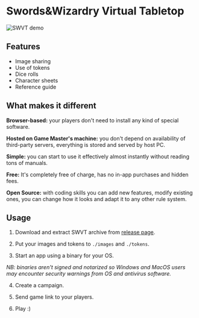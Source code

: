 # Swords&Wizardry Virtual Tabletop

![SWVT demo](http://swvt.net/images/images-and-tokens.jpg)

## Features

- Image sharing
- Use of tokens 
- Dice rolls
- Character sheets
- Reference guide

## What makes it different

**Browser-based:** your players don't need to 
install any kind of special software.

**Hosted on Game Master's machine:** you don't depend on 
availability of third-party servers, everything is stored and served by 
host PC.

**Simple:** you can start to use it effectively almost instantly without 
reading tons of manuals. 

**Free:** It's completely free of charge, has no in-app purchases and 
hidden fees.

**Open Source:** with coding skills you can add new features, modify 
existing ones, you can change how it looks and adapt it to any other 
rule system.

## Usage

1. Download and extract SWVT archive from [release page](https://github.com/alexeyoganezov/swvt/releases).

2. Put your images and tokens to `./images` and `./tokens`.

3. Start an app using a binary for your OS.

*NB: binaries aren't signed and notarized so Windows and MacOS users 
may encounter security warnings from OS and antivirus software.*

4. Create a campaign.

5. Send game link to your players.

6. Play :)



